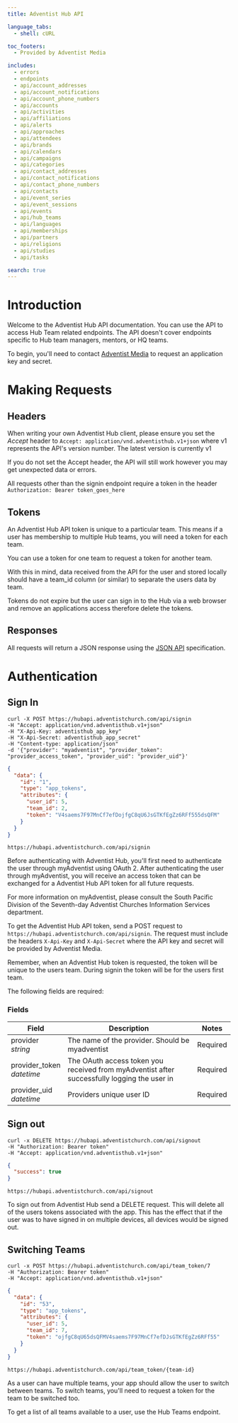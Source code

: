 ```yaml
---
title: Adventist Hub API

language_tabs:
  - shell: cURL

toc_footers:
  - Provided by Adventist Media

includes:
  - errors
  - endpoints
  - api/account_addresses
  - api/account_notifications
  - api/account_phone_numbers
  - api/accounts
  - api/activities
  - api/affiliations
  - api/alerts
  - api/approaches
  - api/attendees
  - api/brands
  - api/calendars
  - api/campaigns
  - api/categories
  - api/contact_addresses
  - api/contact_notifications
  - api/contact_phone_numbers
  - api/contacts
  - api/event_series
  - api/event_sessions
  - api/events
  - api/hub_teams
  - api/languages
  - api/memberships
  - api/partners
  - api/religions
  - api/studies
  - api/tasks

search: true
---
```


# Introduction

Welcome to the Adventist Hub API documentation. You can use the API to access Hub Team related endpoints. The API doesn't cover endpoints specific to Hub team managers, mentors, or HQ teams.

To begin, you'll need to contact [Adventist Media](http://adventistmedia.org.au) to request an application key and secret.

# Making Requests

## Headers
When writing your own Adventist Hub client, please ensure you set the *Accept* header to `Accept: application/vnd.adventisthub.v1+json` where v1 represents the API's version number. The latest version is currently v1

If you do not set the Accept header, the API will still work however you may get unexpected data or errors.

All requests other than the signin endpoint require a token in the header `Authorization: Bearer token_goes_here`

## Tokens

An Adventist Hub API token is unique to a particular team. This means if a user has membership to multiple Hub teams, you will need a token for each team.

You can use a token for one team to request a token for another team.

With this in mind, data received from the API for the user and stored locally should have a team_id column (or similar) to separate the users data by team.

Tokens do not expire but the user can sign in to the Hub via a web browser and remove an applications access therefore delete the tokens.

## Responses

All requests will return a JSON response using the [JSON API](http://jsonapi.org) specification.

# Authentication


## Sign In
```shell
curl -X POST https://hubapi.adventistchurch.com/api/signin
-H "Accept: application/vnd.adventisthub.v1+json"
-H "X-Api-Key: adventisthub_app_key"
-H "X-Api-Secret: adventisthub_app_secret"
-H "Content-type: application/json"
-d '{"provider": "myadventist", "provider_token": "provider_access_token", "provider_uid": "provider_uid"}'
```
```json
{
  "data": {
    "id": "1",
    "type": "app_tokens",
    "attributes": {
      "user_id": 5,
      "team_id": 2,
      "token": "V4saems7F97MnCf7efDojfgC8qU6JsGTKfEgZz6RFf555dsQFM"
    }
  }
}
```
`https://hubapi.adventistchurch.com/api/signin`

Before authenticating with Adventist Hub, you'll first need to authenticate the user through myAdventist using OAuth 2.
After authenticating the user through myAdventist, you will receive an access token that can be exchanged for a Adventist Hub API token for all future requests.

<aside class="notice">
For more information on myAdventist, please consult the South Pacific Division of the Seventh-day Adventist Churches Information Services department.
</aside>

To get the Adventist Hub API token, send a POST request to `https://hubapi.adventistchurch.com/api/signin`.
The request must include the headers `X-Api-Key` and `X-Api-Secret` where the API key and secret will be provided by Adventist Media.

Remember, when an Adventist Hub token is requested, the token will be unique to the users team. During signin the token will be for the users first team.

The following fields are required:

### Fields

Field | Description | Notes
----- | ----------- | -----
provider<br> *string* | The name of the provider. Should be myadventist | Required
provider_token<br> *datetime* | The OAuth access token you received from myAdventist after successfully logging the user in | Required
provider_uid<br> *datetime* | Providers unique user ID | Required



## Sign out
```shell
curl -x DELETE https://hubapi.adventistchurch.com/api/signout
-H "Authorization: Bearer token"
-H "Accept: application/vnd.adventisthub.v1+json"
```
```json
{
  "success": true
}
```
`https://hubapi.adventistchurch.com/api/signout`

To sign out from Adventist Hub send a DELETE request. This will delete all of the users tokens associated with the app. This has the effect that if the user was to have signed in on multiple devices, all devices would be signed out.

## Switching Teams
```shell
curl -x POST https://hubapi.adventistchurch.com/api/team_token/7
-H "Authorization: Bearer token"
-H "Accept: application/vnd.adventisthub.v1+json"
```
```json
{
  "data": {
    "id": "53",
    "type": "app_tokens",
    "attributes": {
      "user_id": 5,
      "team_id": 7,
      "token": "ojfgC8qU65dsQFMV4saems7F97MnCf7efDJsGTKfEgZz6RFf55"
    }
  }
}
```
`https://hubapi.adventistchurch.com/api/team_token/{team-id}`

As a user can have multiple teams, your app should allow the user to switch between teams.
To switch teams, you'll need to request a token for the team to be switched too.

To get a list of all teams available to a user, use the Hub Teams endpoint.
